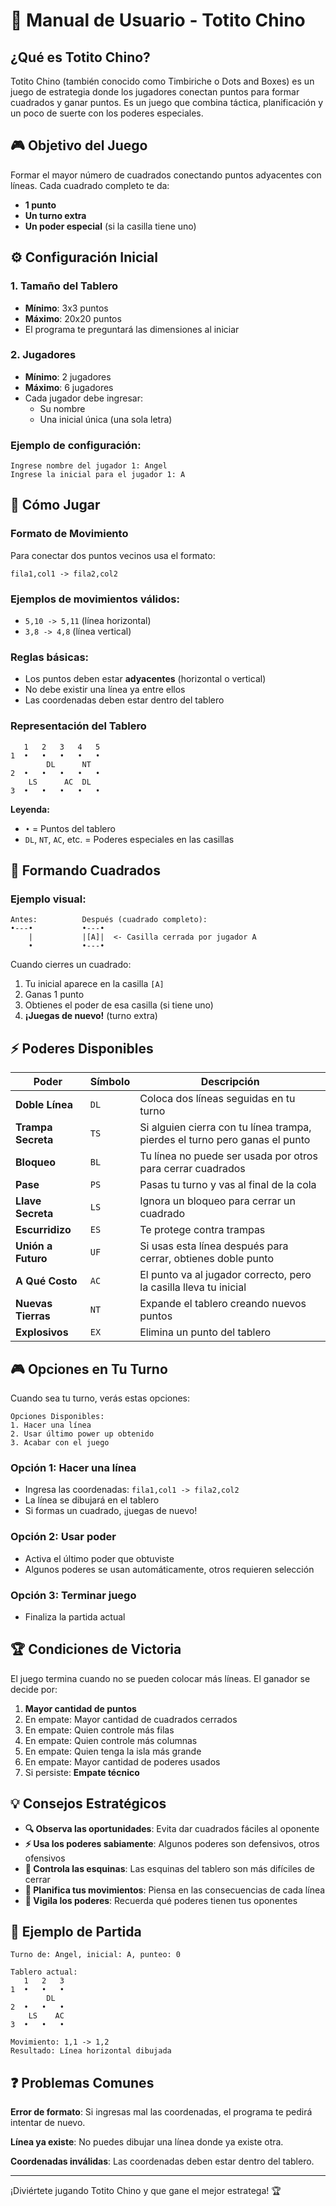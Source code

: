 # 🎯 Manual de Usuario - Totito Chino

## ¿Qué es Totito Chino?

Totito Chino (también conocido como Timbiriche o Dots and Boxes) es un juego de estrategia donde los jugadores conectan puntos para formar cuadrados y ganar puntos. Es un juego que combina táctica, planificación y un poco de suerte con los poderes especiales.

## 🎮 Objetivo del Juego

Formar el mayor número de cuadrados conectando puntos adyacentes con líneas. Cada cuadrado completo te da:
- **1 punto**
- **Un turno extra**
- **Un poder especial** (si la casilla tiene uno)

## ⚙️ Configuración Inicial

### 1. Tamaño del Tablero
- **Mínimo**: 3x3 puntos  
- **Máximo**: 20x20 puntos
- El programa te preguntará las dimensiones al iniciar

### 2. Jugadores
- **Mínimo**: 2 jugadores
- **Máximo**: 6 jugadores
- Cada jugador debe ingresar:
  - Su nombre
  - Una inicial única (una sola letra)

### Ejemplo de configuración:
```
Ingrese nombre del jugador 1: Angel
Ingrese la inicial para el jugador 1: A
```

## 🎲 Cómo Jugar

### Formato de Movimiento
Para conectar dos puntos vecinos usa el formato:
```
fila1,col1 -> fila2,col2
```

### Ejemplos de movimientos válidos:
- `5,10 -> 5,11` (línea horizontal)
- `3,8 -> 4,8` (línea vertical)

### Reglas básicas:
- Los puntos deben estar **adyacentes** (horizontal o vertical)
- No debe existir una línea ya entre ellos
- Las coordenadas deben estar dentro del tablero

### Representación del Tablero
```
   1   2   3   4   5   
1  •   •   •   •   •
        DL      NT    
2  •   •   •   •   •
    LS      AC  DL    
3  •   •   •   •   •
```

**Leyenda:**
- `•` = Puntos del tablero
- `DL`, `NT`, `AC`, etc. = Poderes especiales en las casillas

## 🎯 Formando Cuadrados

### Ejemplo visual:
```
Antes:          Después (cuadrado completo):
•---•           •---•
    |           |[A]|  <- Casilla cerrada por jugador A
    •           •---•
```

Cuando cierres un cuadrado:
1. Tu inicial aparece en la casilla `[A]`
2. Ganas 1 punto
3. Obtienes el poder de esa casilla (si tiene uno)
4. **¡Juegas de nuevo!** (turno extra)

## ⚡ Poderes Disponibles

| Poder | Símbolo | Descripción |
|-------|---------|-------------|
| **Doble Línea** | `DL` | Coloca dos líneas seguidas en tu turno |
| **Trampa Secreta** | `TS` | Si alguien cierra con tu línea trampa, pierdes el turno pero ganas el punto |
| **Bloqueo** | `BL` | Tu línea no puede ser usada por otros para cerrar cuadrados |
| **Pase** | `PS` | Pasas tu turno y vas al final de la cola |
| **Llave Secreta** | `LS` | Ignora un bloqueo para cerrar un cuadrado |
| **Escurridizo** | `ES` | Te protege contra trampas |
| **Unión a Futuro** | `UF` | Si usas esta línea después para cerrar, obtienes doble punto |
| **A Qué Costo** | `AC` | El punto va al jugador correcto, pero la casilla lleva tu inicial |
| **Nuevas Tierras** | `NT` | Expande el tablero creando nuevos puntos |
| **Explosivos** | `EX` | Elimina un punto del tablero |

## 🎮 Opciones en Tu Turno

Cuando sea tu turno, verás estas opciones:
```
Opciones Disponibles: 
1. Hacer una línea 
2. Usar último power up obtenido 
3. Acabar con el juego 
```

### Opción 1: Hacer una línea
- Ingresa las coordenadas: `fila1,col1 -> fila2,col2`
- La línea se dibujará en el tablero
- Si formas un cuadrado, ¡juegas de nuevo!

### Opción 2: Usar poder
- Activa el último poder que obtuviste
- Algunos poderes se usan automáticamente, otros requieren selección

### Opción 3: Terminar juego
- Finaliza la partida actual

## 🏆 Condiciones de Victoria

El juego termina cuando no se pueden colocar más líneas. El ganador se decide por:

1. **Mayor cantidad de puntos**
2. En empate: Mayor cantidad de cuadrados cerrados
3. En empate: Quien controle más filas
4. En empate: Quien controle más columnas
5. En empate: Quien tenga la isla más grande
6. En empate: Mayor cantidad de poderes usados
7. Si persiste: **Empate técnico**

## 💡 Consejos Estratégicos

- **🔍 Observa las oportunidades**: Evita dar cuadrados fáciles al oponente
- **⚡ Usa los poderes sabiamente**: Algunos poderes son defensivos, otros ofensivos
- **🏰 Controla las esquinas**: Las esquinas del tablero son más difíciles de cerrar
- **🧠 Planifica tus movimientos**: Piensa en las consecuencias de cada línea
- **👀 Vigila los poderes**: Recuerda qué poderes tienen tus oponentes

## 🚀 Ejemplo de Partida

```
Turno de: Angel, inicial: A, punteo: 0

Tablero actual:
   1   2   3   
1  •   •   •   
        DL     
2  •   •   •   
    LS    AC   
3  •   •   •   

Movimiento: 1,1 -> 1,2
Resultado: Línea horizontal dibujada
```

## ❓ Problemas Comunes

**Error de formato**: Si ingresas mal las coordenadas, el programa te pedirá intentar de nuevo.

**Línea ya existe**: No puedes dibujar una línea donde ya existe otra.

**Coordenadas inválidas**: Las coordenadas deben estar dentro del tablero.

---

¡Diviértete jugando Totito Chino y que gane el mejor estratega! 🏆